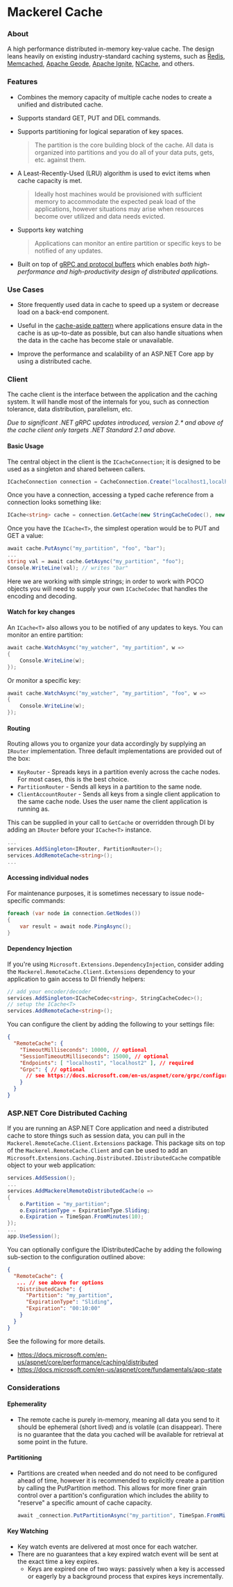 # Mackerel Cache

### About

A high performance distributed in-memory key-value cache. The design leans heavily on existing industry-standard caching systems, such as [Redis](https://redis.io/), [Memcached](https://memcached.org/), [Apache Geode](https://github.com/apache/geode), [Apache Ignite](https://ignite.apache.org/), [NCache](http://www.alachisoft.com/ncache/), and others.

### Features

* Combines the memory capacity of multiple cache nodes to create a unified and distributed cache.

* Supports standard GET, PUT and DEL commands.

* Supports partitioning for logical separation of key spaces.
    > The partition is the core building block of the cache. All data is organized into partitions and you do all of your data puts, gets, etc. against them.

* A Least-Recently-Used (LRU) algorithm is used to evict items when cache capacity is met. 
    > Ideally host machines would be provisioned with sufficient memory to accommodate the expected peak load of the applications, however situations may arise when resources become over utilized and data needs evicted. 

* Supports key watching
    > Applications can monitor an entire partition or specific keys to be notified of any updates.

* Built on top of [gRPC and protocol buffers](https://grpc.io/) which enables _both high-performance and high-productivity design of distributed applications._ 

### Use Cases

* Store frequently used data in cache to speed up a system or decrease load on a back-end component.

* Useful in the [cache-aside pattern](https://docs.microsoft.com/en-us/azure/architecture/patterns/cache-aside) where applications ensure data in the cache is as up-to-date as possible, but can also handle situations when the data in the cache has become stale or unavailable. 

* Improve the performance and scalability of an ASP.NET Core app by using a distributed cache.


### Client

The cache client is the interface between the application and the caching system. It will handle most of the internals for you, such as connection tolerance, data distribution, parallelism, etc.

_Due to significant .NET gRPC updates introduced, version 2.* and above of the cache client only targets .NET Standard 2.1 and above._

#### Basic Usage

The central object in the client is the `ICacheConnection`; it is designed to be used as a singleton and shared between callers. 

```csharp
ICacheConnection connection = CacheConnection.Create("localhost1,localhost2") 
```

Once you have a connection, accessing a typed cache reference from a connection looks something like:

```csharp
ICache<string> cache = connection.GetCache(new StringCacheCodec(), new ConsistentHashFunction(connection), new KeyRouter());
```

Once you have the `ICache<T>`, the simplest operation would be to PUT and GET a value:

```csharp
await cache.PutAsync("my_partition", "foo", "bar");
...
string val = await cache.GetAsync("my_partition", "foo");
Console.WriteLine(val); // writes "bar"
``` 

Here we are working with simple strings; in order to work with POCO objects you will need to supply your own `ICacheCodec` that handles the encoding and decoding. 

#### Watch for key changes

An `ICache<T>` also allows you to be notified of any updates to keys. You can monitor an entire partition:

```csharp
await cache.WatchAsync("my_watcher", "my_partition", w =>
{
    Console.WriteLine(w);
});
```

Or monitor a specific key:

```csharp
await cache.WatchAsync("my_watcher", "my_partition", "foo", w =>
{
    Console.WriteLine(w);
});
```

#### Routing

Routing allows you to organize your data accordingly by supplying an `IRouter` implementation. Three default implementations are provided out of the box:
* `KeyRouter` - Spreads keys in a partition evenly across the cache nodes. For most cases, this is the best choice.
* `PartitionRouter` - Sends all keys in a partition to the same node.
* `ClientAccountRouter` - Sends all keys from a single client application to the same cache node. Uses the user name the client application is running as.

This can be supplied in your call to `GetCache` or overridden through DI by adding an `IRouter` before your `ICache<T>` instance.

```csharp
...
services.AddSingleton<IRouter, PartitionRouter>();
services.AddRemoteCache<string>();
...
```

#### Accessing individual nodes

For maintenance purposes, it is sometimes necessary to issue node-specific commands:

```csharp
foreach (var node in connection.GetNodes())
{
    var result = await node.PingAsync();
}
```

#### Dependency Injection

If you're using `Microsoft.Extensions.DependencyInjection`, consider adding the `Mackerel.RemoteCache.Client.Extensions` dependency to your application to gain access to DI friendly helpers:

```csharp
// add your encoder/decoder
services.AddSingleton<ICacheCodec<string>, StringCacheCodec>();
// setup the ICache<T>
services.AddRemoteCache<string>();
```

You can configure the client by adding the following to your settings file:
```json
{
  "RemoteCache": {
    "TimeoutMilliseconds": 10000, // optional
    "SessionTimeoutMilliseconds": 15000, // optional
    "Endpoints": [ "localhost1", "localhost2" ], // required
    "Grpc": { // optional
      // see https://docs.microsoft.com/en-us/aspnet/core/grpc/configuration
    }
  }
}
```

### ASP.NET Core Distributed Caching

If you are running an ASP.NET Core application and need a distributed cache to store things such as session data, you can pull in the `Mackerel.RemoteCache.Client.Extensions` package.
This package sits on top of the `Mackerel.RemoteCache.Client` and can be used to add an `Microsoft.Extensions.Caching.Distributed.IDistributedCache` compatible object to your web application:

```csharp
services.AddSession();
...
services.AddMackerelRemoteDistributedCache(o =>
{
    o.Partition = "my_partition";
    o.ExpirationType = ExpirationType.Sliding;
    o.Expiration = TimeSpan.FromMinutes(10);
});
...
app.UseSession();
```

You can optionally configure the IDistributedCache by adding the following sub-section to the configuration outlined above:
```json
{
  "RemoteCache": {
   ... // see above for options
   "DistributedCache": {
      "Partition": "my_partition",
      "ExpirationType": "Sliding",
      "Expiration": "00:10:00"
    }
  }
}
```

See the following for more details.
* https://docs.microsoft.com/en-us/aspnet/core/performance/caching/distributed 
* https://docs.microsoft.com/en-us/aspnet/core/fundamentals/app-state


### Considerations

#### Ephemerality
* The remote cache is purely in-memory, meaning all data you send to it should be ephemeral (short lived) and is volatile (can disappear). There is no guarantee that the data you cached will be available for retrieval at some point in the future.

#### Partitioning
* Partitions are created when needed and do not need to be configured ahead of time, however it is recommended to explicitly create a partition by calling the PutPartition method. This allows for more finer grain control over a partition's configuration which includes the ability to "reserve" a specific amount of cache capacity.
  ```csharp
  await _connection.PutPartitionAsync("my_partition", TimeSpan.FromMinutes(10), ExpirationType.Absolute, true, EvictionPolicy.Lru, 1048576);
  ``` 

#### Key Watching
* Key watch events are delivered at most once for each watcher. 
* There are no guarantees that a key expired watch event will be sent at the exact time a key expires.
    * Keys are expired one of two ways: passively when a key is accessed or eagerly by a background process that expires keys incrementally.